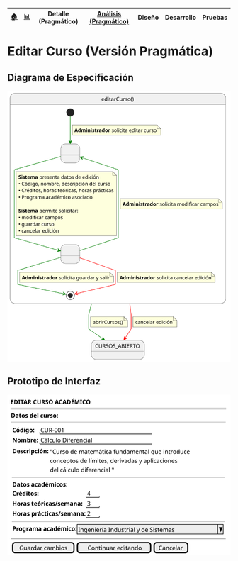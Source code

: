 <div align=right>
 
|[🏠️](../../../README.md)|[ 📊](https://raw.githubusercontent.com/mmasias/pySigHor/main/images/RUP/99-seguimiento/diagrama-contexto-administrador.svg)|**Detalle (Pragmático)**|[Análisis (Pragmático)](../../../01-analisis/casos-uso/editarCurso/README.md)|Diseño|Desarrollo|Pruebas|
|-|-|-|-|-|-|-|

</div>

# Editar Curso (Versión Pragmática)

## Diagrama de Especificación

<div align=center>

![editarCurso](/images/RUP/00-casos-uso/02-detalle/editarCurso/editarCurso.svg)

</div>

## Prototipo de Interfaz

<div align=center>

![editarCurso-wireframe](/images/RUP/00-casos-uso/02-detalle/editarCurso/editarCurso-wireframe.svg)

</div>
